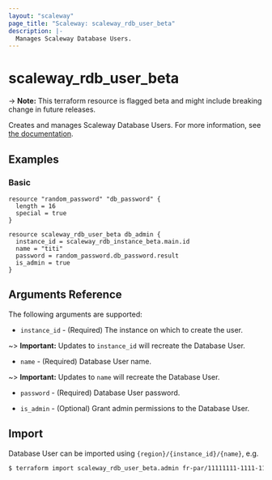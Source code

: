 ```yaml
---
layout: "scaleway"
page_title: "Scaleway: scaleway_rdb_user_beta"
description: |-
  Manages Scaleway Database Users.
---
```


# scaleway_rdb_user_beta

-> **Note:** This terraform resource is flagged beta and might include breaking change in future releases.

Creates and manages Scaleway Database Users. For more information, see [the documentation](https://developers.scaleway.com/en/products/rdb/api).

## Examples

### Basic

```hcl
resource "random_password" "db_password" {
  length = 16
  special = true
}

resource scaleway_rdb_user_beta db_admin {
  instance_id = scaleway_rdb_instance_beta.main.id
  name = "titi"
  password = random_password.db_password.result
  is_admin = true
}
```

## Arguments Reference

The following arguments are supported:

- `instance_id` - (Required) The instance on which to create the user.

~> **Important:** Updates to `instance_id` will recreate the Database User.

- `name` - (Required) Database User name.

~> **Important:** Updates to `name` will recreate the Database User.

- `password` - (Required) Database User password.

- `is_admin` - (Optional) Grant admin permissions to the Database User.

## Import

Database User can be imported using `{region}/{instance_id}/{name}`, e.g.

```bash
$ terraform import scaleway_rdb_user_beta.admin fr-par/11111111-1111-1111-1111-111111111111/admin
```
